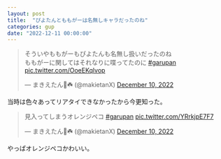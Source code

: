 ```yaml
---
layout: post
title:  "ぴよたんとももがーは名無しキャラだったのね"
categories: gup
date: "2022-12-11 00:00:00"
---
```


<blockquote class="twitter-tweet tw-align-center"><p lang="ja" dir="ltr">そういやももがーもぴよたんも名無し扱いだったのね<br>ももがーに関してはそれなりに喋ってたのに <a href="https://twitter.com/hashtag/garupan?src=hash&amp;ref_src=twsrc%5Etfw">#garupan</a> <a href="https://t.co/OoeEKqlvop">pic.twitter.com/OoeEKqlvop</a></p>&mdash; まきえたん🥦☘️ (@makietanX) <a href="https://twitter.com/makietanX/status/1601600951210557442?ref_src=twsrc%5Etfw">December 10, 2022</a></blockquote> <script async src="https://platform.twitter.com/widgets.js" charset="utf-8"></script>

当時は色々あってリアタイできなかったから今更知った。

<blockquote class="twitter-tweet tw-align-center"><p lang="ja" dir="ltr">見入ってしまうオレンジペコ <a href="https://twitter.com/hashtag/garupan?src=hash&amp;ref_src=twsrc%5Etfw">#garupan</a> <a href="https://t.co/YRrkjpE7F7">pic.twitter.com/YRrkjpE7F7</a></p>&mdash; まきえたん🥦☘️ (@makietanX) <a href="https://twitter.com/makietanX/status/1601593462352011264?ref_src=twsrc%5Etfw">December 10, 2022</a></blockquote> <script async src="https://platform.twitter.com/widgets.js" charset="utf-8"></script>

やっぱオレンジペコかわいい。

